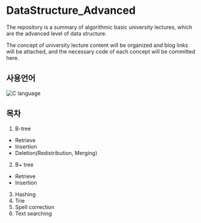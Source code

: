 # DataStructure_Advanced

The repository is a summary of algorithmic basic university lectures, which are the advanced level of data structure.

The concept of university lecture content will be organized and blog links will be attached, and the necessary code of each concept will be committed here.

## 사용언어
![C language](https://user-images.githubusercontent.com/84756586/189276705-f7fb415f-675b-491d-b105-3712c2555dda.png)

## 목차

1. B-tree
- Retrieve
- Insertion
- Deletion(Redistribution, Merging)

2. B+ tree
- Retrieve
- Insertion

3. Hashing
4. Trie
5. Spell correction
6. Text searching
